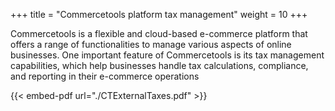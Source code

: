 +++
title = "Commercetools platform tax management"
weight = 10
+++

Commercetools is a flexible and cloud-based e-commerce platform that offers a range of functionalities to manage various aspects of online businesses. One important feature of Commercetools is its tax management capabilities, which help businesses handle tax calculations, compliance, and reporting in their e-commerce operations


{{< embed-pdf url="./CTExternalTaxes.pdf" >}}
